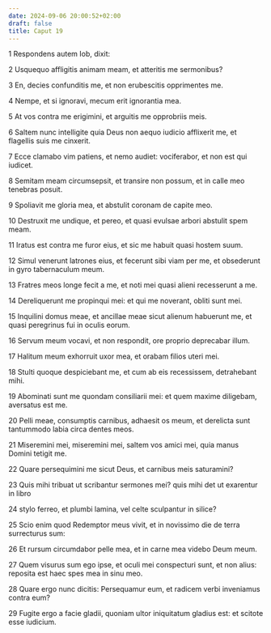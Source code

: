 ```yaml
---
date: 2024-09-06 20:00:52+02:00
draft: false
title: Caput 19
---
```





1 Respondens autem Iob, dixit:

2 Usquequo affligitis animam meam, et atteritis me sermonibus?

3 En, decies confunditis me, et non erubescitis opprimentes me.

4 Nempe, et si ignoravi, mecum erit ignorantia mea.

5 At vos contra me erigimini, et arguitis me opprobriis meis.

6 Saltem nunc intelligite quia Deus non aequo iudicio afflixerit me, et flagellis suis me cinxerit.

7 Ecce clamabo vim patiens, et nemo audiet: vociferabor, et non est qui iudicet.

8 Semitam meam circumsepsit, et transire non possum, et in calle meo tenebras posuit.

9 Spoliavit me gloria mea, et abstulit coronam de capite meo.

10 Destruxit me undique, et pereo, et quasi evulsae arbori abstulit spem meam.

11 Iratus est contra me furor eius, et sic me habuit quasi hostem suum.

12 Simul venerunt latrones eius, et fecerunt sibi viam per me, et obsederunt in gyro tabernaculum meum.

13 Fratres meos longe fecit a me, et noti mei quasi alieni recesserunt a me.

14 Dereliquerunt me propinqui mei: et qui me noverant, obliti sunt mei.

15 Inquilini domus meae, et ancillae meae sicut alienum habuerunt me, et quasi peregrinus fui in oculis eorum.

16 Servum meum vocavi, et non respondit, ore proprio deprecabar illum.

17 Halitum meum exhorruit uxor mea, et orabam filios uteri mei.

18 Stulti quoque despiciebant me, et cum ab eis recessissem, detrahebant mihi.

19 Abominati sunt me quondam consiliarii mei: et quem maxime diligebam, aversatus est me.

20 Pelli meae, consumptis carnibus, adhaesit os meum, et derelicta sunt tantummodo labia circa dentes meos.

21 Miseremini mei, miseremini mei, saltem vos amici mei, quia manus Domini tetigit me.

22 Quare persequimini me sicut Deus, et carnibus meis saturamini?

23 Quis mihi tribuat ut scribantur sermones mei? quis mihi det ut exarentur in libro

24 stylo ferreo, et plumbi lamina, vel celte sculpantur in silice?

25 Scio enim quod Redemptor meus vivit, et in novissimo die de terra surrecturus sum:

26 Et rursum circumdabor pelle mea, et in carne mea videbo Deum meum.

27 Quem visurus sum ego ipse, et oculi mei conspecturi sunt, et non alius: reposita est haec spes mea in sinu meo.

28 Quare ergo nunc dicitis: Persequamur eum, et radicem verbi inveniamus contra eum?

29 Fugite ergo a facie gladii, quoniam ultor iniquitatum gladius est: et scitote esse iudicium.

